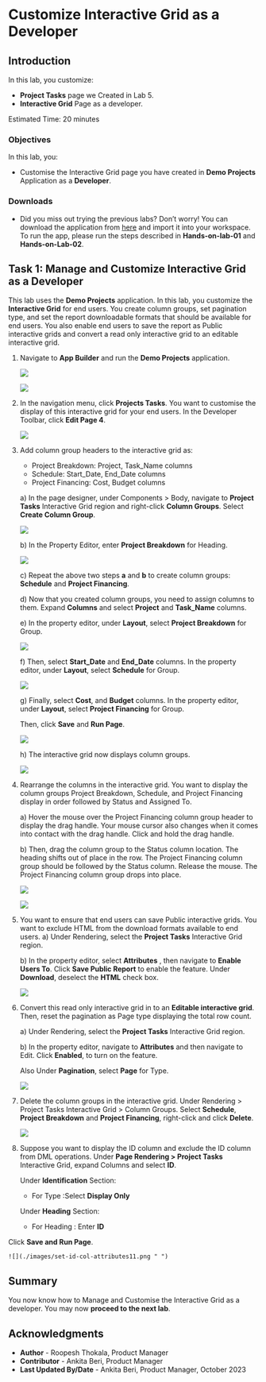 # Customize Interactive Grid as a Developer
<!--# Create the shopping cart page -->
## Introduction

In this lab, you customize:
  - **Project Tasks** page we Created in Lab 5.
  - **Interactive Grid** Page as a developer.

<!--
Customers will be able to:
- Review the items in the shopping cart
- Edit the quantity of the items
- Remove an item
- Clear the shopping cart
- Proceed to checkout

Estimated Time: 20 minutes

Watch the video below for a quick walk through of the lab.

[](youtube:Cvl9xMAqnm8)
-->

Estimated Time: 20 minutes

### Objectives
In this lab, you:
- Customise the Interactive Grid page you have created in **Demo Projects** Application as a **Developer**.

### Downloads

- Did you miss out trying the previous labs? Don’t worry! You can download the application from [here](files/demo-projects-2.sql) and import it into your workspace. To run the app, please run the steps described in **Hands-on-lab-01** and **Hands-on-Lab-02**.


## Task 1: Manage and Customize Interactive Grid as a Developer
This lab uses the **Demo Projects** application. In this lab, you customize the **Interactive Grid** for end users. You create column groups, set pagination type, and set the report downloadable formats that should be available for end users. You also enable end users to save the report as Public interactive grids and convert a read only interactive grid to an editable interactive grid.

1. Navigate to **App Builder** and run the **Demo Projects** application.

    ![](./images/select-demo-projects-app11.png " ")

    ![](./images/run-demo-projects-app11.png " ")

2. In the navigation menu, click **Projects Tasks**. You want to customise the display of this interactive grid for your end users. In the Developer Toolbar, click **Edit Page 4**.

    ![](./images/click-page11.png " ")

3. Add column group headers to the interactive grid as:
    - Project Breakdown: Project, Task_Name columns
    - Schedule: Start\_Date, End\_Date columns
    - Project Financing: Cost, Budget columns  

    a) In the page designer, under Components > Body, navigate to **Project Tasks** Interactive Grid region and right-click **Column Groups**. Select **Create Column Group**.

    ![](./images/create-column-group11.png " ")

    b) In the Property Editor, enter **Project Breakdown** for Heading.

    ![](./images/create-column-group1.png " ")

    c) Repeat the above two steps **a** and **b** to create column groups: **Schedule** and **Project Financing**.

    d) Now that you created column groups, you need to assign columns to them. Expand **Columns** and select **Project** and **Task_Name** columns.

    e) In the property editor, under **Layout**, select **Project Breakdown** for Group.

    ![](./images/select-project-breakdown11.png " ")

    f) Then, select **Start_Date** and **End_Date** columns. In the property editor, under **Layout**, select **Schedule** for Group.

    ![](./images/select-schedule-group11.png " ")

    g) Finally, select **Cost**, and **Budget** columns. In the property editor, under **Layout**, select **Project Financing** for Group.

    Then, click **Save** and **Run Page**.

    ![](./images/select-financing-group11.png " ")

    h) The interactive grid now displays column groups.

    ![](./images/display-groups11.png " ")

4. Rearrange the columns in the interactive grid. You want to display the column groups Project Breakdown, Schedule, and Project Financing display in order followed by Status and Assigned To.

    a) Hover the mouse over the Project Financing column group header to display the drag handle. Your mouse cursor also changes when it comes into contact with the drag handle. Click and hold the drag handle.

    b) Then, drag the column group to the Status column location. The heading shifts out of place in the row. The Project Financing column group should be followed by the Status column. Release the mouse. The Project Financing column group drops into place.

    ![](./images/rearrange-column11.png " ")

    ![](./images/rearrange-column12.png " ")

5. You want to ensure that end users can save Public interactive grids. You want to exclude HTML from the download formats available to end users.
    a) Under Rendering, select the **Project Tasks** Interactive Grid region.

    b) In the property editor, select **Attributes** , then navigate to **Enable Users To**. Click **Save Public Report** to enable the feature. Under **Download**, deselect the **HTML** check box.

    ![](./images/enbale-public-reports11.png " ")

6. Convert this read only interactive grid in to an **Editable interactive grid**. Then, reset the pagination as Page type displaying the total row count.  

    a) Under Rendering, select the **Project Tasks** Interactive Grid region.

    b) In the property editor, navigate to **Attributes** and then navigate to Edit. Click **Enabled**, to turn on the feature.

    Also Under **Pagination**, select **Page** for Type.

    ![](./images/edit-enabled11.png " ")

7. Delete the column groups in the interactive grid. Under Rendering > Project Tasks Interactive Grid > Column Groups. Select **Schedule**, **Project Breakdown** and **Project Financing**, right-click and click **Delete**.

    ![](./images/delete-column-group11.png " ")

8. Suppose you want to display the ID column and exclude the ID column from DML operations. Under **Page Rendering > Project Tasks** Interactive Grid, expand Columns and select **ID**.

   Under **Identification** Section:
   - For Type :Select **Display Only**

   Under **Heading** Section:
   - For Heading : Enter **ID**

  Click **Save and Run Page**.

    ![](./images/set-id-col-attributes11.png " ")


## Summary

You now know how to Manage and Customise the Interactive Grid as a developer. You may now **proceed to the next lab**.

## Acknowledgments

- **Author** - Roopesh Thokala, Product Manager
- **Contributor** - Ankita Beri, Product Manager
- **Last Updated By/Date** - Ankita Beri, Product Manager, October 2023
